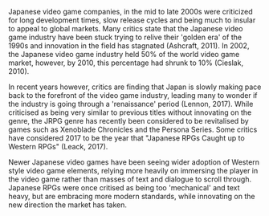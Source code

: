 Japanese video game companies, in the mid to late 2000s were criticized for long development times, slow release cycles and being much to insular to appeal to global markets. Many critics state that the Japanese video game industry have been stuck trying to relive their 'golden era' of the 1990s and innovation in the field has stagnated (Ashcraft, 2011). In 2002, the Japanese video game industry held 50% of the world video game market, however, by 2010, this percentage had shrunk to 10% (Cieslak, 2010).

In recent years however, critics are finding that Japan is slowly making pace back to the forefront of the video game industry, leading many to wonder if the industry is going through a 'renaissance' period (Lennon, 2017). While criticised as being very similar to previous titles without innovating on the genre, the JRPG genre has recently been considered to be revitalised by games such as Xenoblade Chronicles and the Persona Series. Some critics have considered 2017 to be the year that "Japanese RPGs Caught up to Western RPGs" (Leack, 2017).

Newer Japanese video games have been seeing wider adoption of Western style video game elements, relying more heavily on immersing the player in the video game rather than masses of text and dialogue to scroll through. Japanese RPGs were once critised as being too 'mechanical' and text heavy, but are embracing more modern standards, while innovating on the new direction the market has taken.
